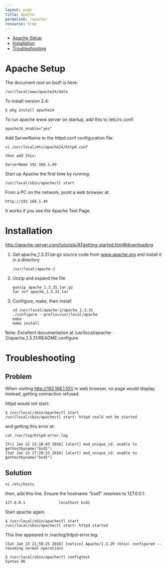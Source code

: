 ```yaml
---
layout: page
title: Apache
permalink: /apache/
resource: true
---
```


* [Apache Setup](#apache-setup)
* [Installation](#installation)
* [Troubleshooting](#troubleshooting)

# Apache Setup

The document root on bsd1 is here:

	/usr/local/www/apache24/data

To install version 2.4:

	$ pkg install apache24

To run apache www server on startup, add this to /etc/rc.conf:

	apache24_enable="yes"

Add ServerName to the httpd.conf configuration file:

	vi /usr/local/etc/apache24/httpd.conf

	then add this:

	ServerName 192.168.1.49

Start up Apache the first time by running:

	/usr/local/sbin/apachectl start

From a PC on the network, point a web browser at:

	http://192.168.1.49

It works if you see the Apache Test Page.

# Installation

http://apache-server.com/tutorials/ATgetting-started.html#downloading

1. Get apache_1.3.31.tar.gz source code from www.apache.org and install it in a directory

	```
	/usr/local/apache-2
	```

2. Unzip and expand the file

	```
	gunzip apache_1.3.31.tar.gz
	tar xvf apache_1.3.31.tar
	```

3. Configure, make, then install

	```
	cd /usr/local/apache-2/apache_1.3.31
	./configure --prefix=/usr/local/apache
	make
	make install
	```

Note: Excellent documentation at /usr/local/apache-2/apache_1.3.31/README.configure

# Troubleshooting

## Problem

When visiting http://192.168.1.101/ in web browser, no page would display. Instead, getting connection refused.

httpd would not start:

```
$ /usr/local/sbin/apachectl start
/usr/local/sbin/apachectl start: httpd could not be started
```

and getting this error at:

```
cat /var/log/httpd-error.log

[Fri Jan 22 23:18:43 2016] [alert] mod_unique_id: unable to gethostbyname("bsd1")
[Sat Jan 23 17:28:33 2016] [alert] mod_unique_id: unable to gethostbyname("bsd1")
```

## Solution

```
vi /etc/hosts
```

then, add this line. Ensure the hostname "bsd1" resolves to 127.0.0.1:

```
127.0.0.1               localhost bsd1
```

Start apache again:

```
$ /usr/local/sbin/apachectl start
/usr/local/sbin/apachectl start: httpd started
```

This line appeared in /var/log/httpd-error.log:

```
[Sat Jan 23 21:59:25 2016] [notice] Apache/1.3.29 (Unix) configured -- resuming normal operations

$ /usr/local/sbin/apachectl configtest
Syntax OK
```



